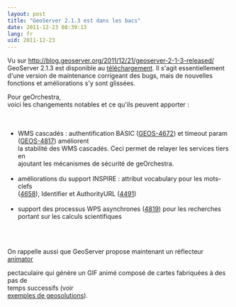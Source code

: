 ```yaml
---
layout: post
title: "GeoServer 2.1.3 est dans les bacs"
date: 2011-12-23 08:39:13
lang: fr
uid: 2011-12-23
---
```


Vu sur http://blog.geoserver.org/2011/12/21/geoserver-2-1-3-released/
<br />
GeoServer 2.1.3 est disponible au <a href="http://geoserver.org/display/GEOS/GeoServer+2.1.3">téléchargement</a>.
Il s'agit essentiellement d'une version de maintenance corrigeant des bugs, mais de nouvelles fonctions et améliorations s'y sont glissées. 

<!--more-->

Pour geOrchestra,<br />
voici les changements notables et ce qu'ils peuvent apporter :<br />
<br />
<ul>
<li style="list-style: none"><br /></li>
<li>WMS cascadés : authentification BASIC (<a href="http://jira.codehaus.org/browse/GEOS-4672">GEOS-4672</a>) et timeout
param<br />
(<a href="http://jira.codehaus.org/browse/GEOS-4817">GEOS-4817</a>)
améliorent<br />
la stabilité des WMS cascadés. Ceci permet de relayer les services tiers
en<br />
ajoutant les mécanismes de sécurité de geOrchestra.<br /></li>
<li style="list-style: none"><br /></li>
<li>améliorations du support INSPIRE : attribut vocabulary pour les
mots-clefs<br />
(<a href="http://jira.codehaus.org/browse/GEOS-4658">4658</a>), Identifier et
AuthorityURL (<a href="http://geobretagne.fr/context/default-geobretagne.wmc">4491</a>)<br /></li>
<li style="list-style: none"><br /></li>
<li>support des processus WPS asynchrones (<a href="http://jira.codehaus.org/browse/GEOS-4819">4819</a>) pour les recherches<br />
portant sur les calculs scientifiques</li>
<li style="list-style: none"><br /></li>
</ul>
<br />
<p>On rappelle aussi que GeoServer propose maintenant un réflecteur <a href="http://docs.geoserver.org/stable/en/user/tutorials/animreflector.html">animator</a><br />

pectaculaire qui génère un GIF animé composé de cartes fabriquées à des pas
de<br />
temps successifs (voir <a href="http://geo-solutions.blogspot.com/2011/11/animate-your-maps-with-geoserver.html">
<br />
exemples de geosolutions</a>).<br /></p>

